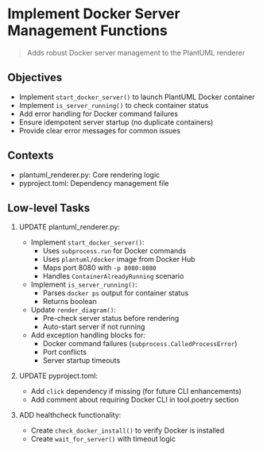 # Implement Docker Server Management Functions

> Adds robust Docker server management to the PlantUML renderer

## Objectives
- Implement `start_docker_server()` to launch PlantUML Docker container
- Implement `is_server_running()` to check container status
- Add error handling for Docker command failures
- Ensure idempotent server startup (no duplicate containers)
- Provide clear error messages for common issues

## Contexts
- plantuml_renderer.py: Core rendering logic
- pyproject.toml: Dependency management file

## Low-level Tasks
1. UPDATE plantuml_renderer.py:
   - Implement `start_docker_server()`:
     - Uses `subprocess.run` for Docker commands
     - Uses `plantuml/docker` image from Docker Hub
     - Maps port 8080 with `-p 8080:8080`
     - Handles `ContainerAlreadyRunning` scenario
   - Implement `is_server_running()`:
     - Parses `docker ps` output for container status
     - Returns boolean
   - Update `render_diagram()`:
     - Pre-check server status before rendering
     - Auto-start server if not running
   - Add exception handling blocks for:
     - Docker command failures (`subprocess.CalledProcessError`)
     - Port conflicts
     - Server startup timeouts

2. UPDATE pyproject.toml:
   - Add `click` dependency if missing (for future CLI enhancements)
   - Add comment about requiring Docker CLI in tool.poetry section

3. ADD healthcheck functionality:
   - Create `check_docker_install()` to verify Docker is installed
   - Create `wait_for_server()` with timeout logic
